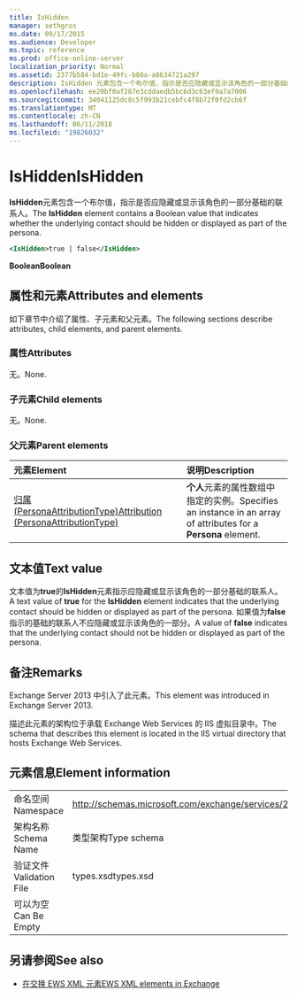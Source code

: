 ```yaml
---
title: IsHidden
manager: sethgros
ms.date: 09/17/2015
ms.audience: Developer
ms.topic: reference
ms.prod: office-online-server
localization_priority: Normal
ms.assetid: 2377b584-bd1e-49fc-b80a-a6634721a297
description: IsHidden 元素包含一个布尔值，指示是否应隐藏或显示该角色的一部分基础的联系人。
ms.openlocfilehash: ee20bf0af287e3cddaedb5bc6d3c63ef9a7a7006
ms.sourcegitcommit: 34041125dc8c5f993b21cebfc4f8b72f0fd2cb6f
ms.translationtype: MT
ms.contentlocale: zh-CN
ms.lasthandoff: 06/11/2018
ms.locfileid: "19826032"
---
```

# <a name="ishidden"></a><span data-ttu-id="8bd6f-103">IsHidden</span><span class="sxs-lookup"><span data-stu-id="8bd6f-103">IsHidden</span></span>

<span data-ttu-id="8bd6f-104">**IsHidden**元素包含一个布尔值，指示是否应隐藏或显示该角色的一部分基础的联系人。</span><span class="sxs-lookup"><span data-stu-id="8bd6f-104">The **IsHidden** element contains a Boolean value that indicates whether the underlying contact should be hidden or displayed as part of the persona.</span></span> 
  
```XML
<IsHidden>true | false</IsHidden>
```

 <span data-ttu-id="8bd6f-105">**Boolean**</span><span class="sxs-lookup"><span data-stu-id="8bd6f-105">**Boolean**</span></span>
## <a name="attributes-and-elements"></a><span data-ttu-id="8bd6f-106">属性和元素</span><span class="sxs-lookup"><span data-stu-id="8bd6f-106">Attributes and elements</span></span>

<span data-ttu-id="8bd6f-107">如下章节中介绍了属性、子元素和父元素。</span><span class="sxs-lookup"><span data-stu-id="8bd6f-107">The following sections describe attributes, child elements, and parent elements.</span></span>
  
### <a name="attributes"></a><span data-ttu-id="8bd6f-108">属性</span><span class="sxs-lookup"><span data-stu-id="8bd6f-108">Attributes</span></span>

<span data-ttu-id="8bd6f-109">无。</span><span class="sxs-lookup"><span data-stu-id="8bd6f-109">None.</span></span>
  
### <a name="child-elements"></a><span data-ttu-id="8bd6f-110">子元素</span><span class="sxs-lookup"><span data-stu-id="8bd6f-110">Child elements</span></span>

<span data-ttu-id="8bd6f-111">无。</span><span class="sxs-lookup"><span data-stu-id="8bd6f-111">None.</span></span>
  
### <a name="parent-elements"></a><span data-ttu-id="8bd6f-112">父元素</span><span class="sxs-lookup"><span data-stu-id="8bd6f-112">Parent elements</span></span>

|<span data-ttu-id="8bd6f-113">**元素**</span><span class="sxs-lookup"><span data-stu-id="8bd6f-113">**Element**</span></span>|<span data-ttu-id="8bd6f-114">**说明**</span><span class="sxs-lookup"><span data-stu-id="8bd6f-114">**Description**</span></span>|
|:-----|:-----|
|[<span data-ttu-id="8bd6f-115">归属 (PersonaAttributionType)</span><span class="sxs-lookup"><span data-stu-id="8bd6f-115">Attribution (PersonaAttributionType)</span></span>](attribution-personaattributiontype.md) <br/> |<span data-ttu-id="8bd6f-116">**个人**元素的属性数组中指定的实例。</span><span class="sxs-lookup"><span data-stu-id="8bd6f-116">Specifies an instance in an array of attributes for a **Persona** element.</span></span>  <br/> |
   
## <a name="text-value"></a><span data-ttu-id="8bd6f-117">文本值</span><span class="sxs-lookup"><span data-stu-id="8bd6f-117">Text value</span></span>

<span data-ttu-id="8bd6f-118">文本值为**true**的**IsHidden**元素指示应隐藏或显示该角色的一部分基础的联系人。</span><span class="sxs-lookup"><span data-stu-id="8bd6f-118">A text value of **true** for the **IsHidden** element indicates that the underlying contact should be hidden or displayed as part of the persona.</span></span> <span data-ttu-id="8bd6f-119">如果值为**false**指示的基础的联系人不应隐藏或显示该角色的一部分。</span><span class="sxs-lookup"><span data-stu-id="8bd6f-119">A value of **false** indicates that the underlying contact should not be hidden or displayed as part of the persona.</span></span> 
  
## <a name="remarks"></a><span data-ttu-id="8bd6f-120">备注</span><span class="sxs-lookup"><span data-stu-id="8bd6f-120">Remarks</span></span>

<span data-ttu-id="8bd6f-121">Exchange Server 2013 中引入了此元素。</span><span class="sxs-lookup"><span data-stu-id="8bd6f-121">This element was introduced in Exchange Server 2013.</span></span>
  
<span data-ttu-id="8bd6f-122">描述此元素的架构位于承载 Exchange Web Services 的 IIS 虚拟目录中。</span><span class="sxs-lookup"><span data-stu-id="8bd6f-122">The schema that describes this element is located in the IIS virtual directory that hosts Exchange Web Services.</span></span>
  
## <a name="element-information"></a><span data-ttu-id="8bd6f-123">元素信息</span><span class="sxs-lookup"><span data-stu-id="8bd6f-123">Element information</span></span>

|||
|:-----|:-----|
|<span data-ttu-id="8bd6f-124">命名空间</span><span class="sxs-lookup"><span data-stu-id="8bd6f-124">Namespace</span></span>  <br/> |http://schemas.microsoft.com/exchange/services/2006/types  <br/> |
|<span data-ttu-id="8bd6f-125">架构名称</span><span class="sxs-lookup"><span data-stu-id="8bd6f-125">Schema Name</span></span>  <br/> |<span data-ttu-id="8bd6f-126">类型架构</span><span class="sxs-lookup"><span data-stu-id="8bd6f-126">Type schema</span></span>  <br/> |
|<span data-ttu-id="8bd6f-127">验证文件</span><span class="sxs-lookup"><span data-stu-id="8bd6f-127">Validation File</span></span>  <br/> |<span data-ttu-id="8bd6f-128">types.xsd</span><span class="sxs-lookup"><span data-stu-id="8bd6f-128">types.xsd</span></span>  <br/> |
|<span data-ttu-id="8bd6f-129">可以为空</span><span class="sxs-lookup"><span data-stu-id="8bd6f-129">Can Be Empty</span></span>  <br/> ||
   
## <a name="see-also"></a><span data-ttu-id="8bd6f-130">另请参阅</span><span class="sxs-lookup"><span data-stu-id="8bd6f-130">See also</span></span>



- [<span data-ttu-id="8bd6f-131">在交换 EWS XML 元素</span><span class="sxs-lookup"><span data-stu-id="8bd6f-131">EWS XML elements in Exchange</span></span>](ews-xml-elements-in-exchange.md)

